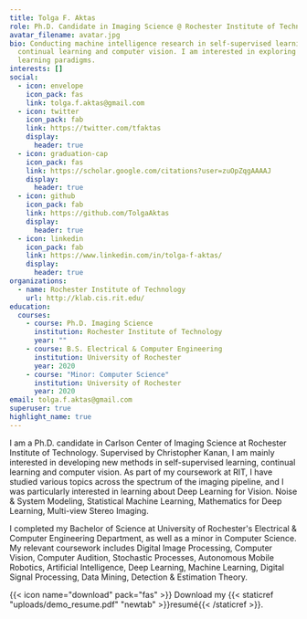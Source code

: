 ```yaml
---
title: Tolga F. Aktas
role: Ph.D. Candidate in Imaging Science @ Rochester Institute of Technology
avatar_filename: avatar.jpg
bio: Conducting machine intelligence research in self-supervised learning,
  continual learning and computer vision. I am interested in exploring new deep
  learning paradigms.
interests: []
social:
  - icon: envelope
    icon_pack: fas
    link: tolga.f.aktas@gmail.com
  - icon: twitter
    icon_pack: fab
    link: https://twitter.com/tfaktas
    display:
      header: true
  - icon: graduation-cap
    icon_pack: fas
    link: https://scholar.google.com/citations?user=zuOpZqgAAAAJ
    display:
      header: true
  - icon: github
    icon_pack: fab
    link: https://github.com/TolgaAktas
    display:
      header: true
  - icon: linkedin
    icon_pack: fab
    link: https://www.linkedin.com/in/tolga-f-aktas/
    display:
      header: true
organizations:
  - name: Rochester Institute of Technology
    url: http://klab.cis.rit.edu/
education:
  courses:
    - course: Ph.D. Imaging Science
      institution: Rochester Institute of Technology
      year: ""
    - course: B.S. Electrical & Computer Engineering
      institution: University of Rochester
      year: 2020
    - course: "Minor: Computer Science"
      institution: University of Rochester
      year: 2020
email: tolga.f.aktas@gmail.com
superuser: true
highlight_name: true
---
```

I am a Ph.D. candidate in Carlson Center of Imaging Science at Rochester Institute of Technology. Supervised by Christopher Kanan, I am mainly interested in developing new methods in self-supervised learning, continual learning and computer vision. As part of my coursework at RIT, I have studied various topics across the spectrum of the imaging pipeline, and I was particularly interested in learning about Deep Learning for Vision. Noise & System Modeling, Statistical Machine Learning, Mathematics for Deep Learning, Multi-view Stereo Imaging. 

I completed my Bachelor of Science at University of Rochester's Electrical & Computer Engineering Department, as well as a minor in Computer Science. My relevant coursework includes Digital Image Processing, Computer Vision, Computer Audition, Stochastic Processes, Autonomous Mobile Robotics, Artificial Intelligence, Deep Learning, Machine Learning, Digital Signal Processing, Data Mining, Detection & Estimation Theory.

{{< icon name="download" pack="fas" >}} Download my {{< staticref "uploads/demo_resume.pdf" "newtab" >}}resumé{{< /staticref >}}.